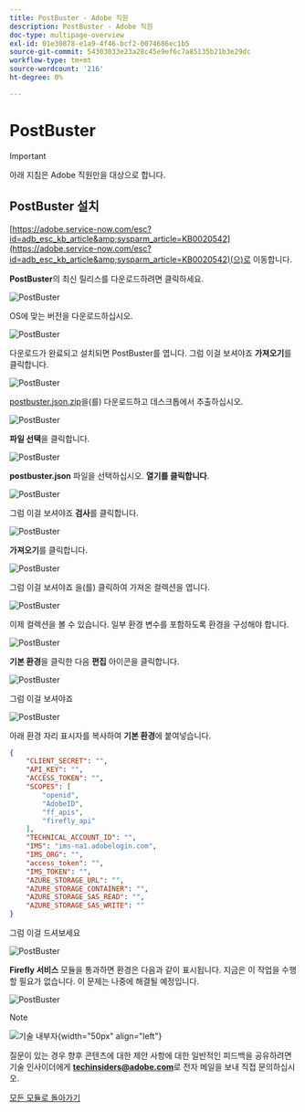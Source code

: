 ```yaml
---
title: PostBuster - Adobe 직원
description: PostBuster - Adobe 직원
doc-type: multipage-overview
exl-id: 01e30878-e1a9-4f46-bcf2-0074686ec1b5
source-git-commit: 54303033e23a28c45e9ef6c7a85135b21b3e29dc
workflow-type: tm+mt
source-wordcount: '216'
ht-degree: 0%

---
```


# PostBuster

>[!IMPORTANT]
>
>아래 지침은 Adobe 직원만을 대상으로 합니다.

## PostBuster 설치

[https://adobe.service-now.com/esc?id=adb_esc_kb_article&amp;sysparm_article=KB0020542](https://adobe.service-now.com/esc?id=adb_esc_kb_article&amp;sysparm_article=KB0020542)(으)로 이동합니다.

**PostBuster**&#x200B;의 최신 릴리스를 다운로드하려면 클릭하세요.

![PostBuster](./assets/images/pb1.png)

OS에 맞는 버전을 다운로드하십시오.

![PostBuster](./assets/images/pb2.png)

다운로드가 완료되고 설치되면 PostBuster를 엽니다. 그럼 이걸 보셔야죠 **가져오기**&#x200B;를 클릭합니다.

![PostBuster](./assets/images/pb3.png)

[postbuster.json.zip](./assets/postman/postbuster.json.zip)을(를) 다운로드하고 데스크톱에서 추출하십시오.

![PostBuster](./assets/images/pbpb.png)

**파일 선택**&#x200B;을 클릭합니다.

![PostBuster](./assets/images/pb4.png)

**postbuster.json** 파일을 선택하십시오. **열기를 클릭합니다**.

![PostBuster](./assets/images/pb5.png)

그럼 이걸 보셔야죠 **검사**&#x200B;를 클릭합니다.

![PostBuster](./assets/images/pb6.png)

**가져오기**&#x200B;를 클릭합니다.

![PostBuster](./assets/images/pb7.png)

그럼 이걸 보셔야죠 을(를) 클릭하여 가져온 컬렉션을 엽니다.

![PostBuster](./assets/images/pb8.png)

이제 컬렉션을 볼 수 있습니다. 일부 환경 변수를 포함하도록 환경을 구성해야 합니다.

![PostBuster](./assets/images/pb9.png)

**기본 환경**&#x200B;을 클릭한 다음 **편집** 아이콘을 클릭합니다.

![PostBuster](./assets/images/pb10.png)

그럼 이걸 보셔야죠

![PostBuster](./assets/images/pb11.png)

아래 환경 자리 표시자를 복사하여 **기본 환경**&#x200B;에 붙여넣습니다.

```json
{
	"CLIENT_SECRET": "",
	"API_KEY": "",
	"ACCESS_TOKEN": "",
	"SCOPES": [
		"openid",
		"AdobeID",
		"ff_apis",
		"firefly_api"
	],
	"TECHNICAL_ACCOUNT_ID": "",
	"IMS": "ims-na1.adobelogin.com",
	"IMS_ORG": "",
	"access_token": "",
	"IMS_TOKEN": "",
	"AZURE_STORAGE_URL": "",
	"AZURE_STORAGE_CONTAINER": "",
	"AZURE_STORAGE_SAS_READ": "",
	"AZURE_STORAGE_SAS_WRITE": ""
}
```

그럼 이걸 드셔보세요

![PostBuster](./assets/images/pb12.png)

**Firefly 서비스** 모듈을 통과하면 환경은 다음과 같이 표시됩니다. 지금은 이 작업을 수행할 필요가 없습니다. 이 문제는 나중에 해결될 예정입니다.

![PostBuster](./assets/images/pb13.png)

>[!NOTE]
>
>![기술 내부자](./assets/images/techinsiders.png){width="50px" align="left"}
>
>질문이 있는 경우 향후 콘텐츠에 대한 제안 사항에 대한 일반적인 피드백을 공유하려면 기술 인사이더에게 **techinsiders@adobe.com**&#x200B;로 전자 메일을 보내 직접 문의하십시오.

[모든 모듈로 돌아가기](./overview.md)
